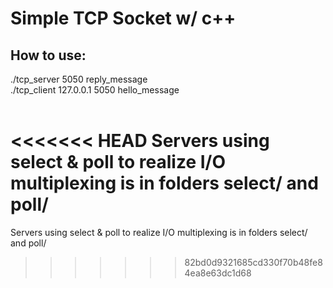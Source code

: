 <h1>Simple TCP Socket w/ c++</h1>

<h2>How to use:</h2>
./tcp_server 5050 reply_message <br>
./tcp_client 127.0.0.1 5050 hello_message<br><br>

<<<<<<< HEAD
Servers using select & poll to realize I/O multiplexing is in folders select/ and poll/ <br>
=======
Servers using select & poll to realize I/O multiplexing is in folders select/ and poll/ <br>
>>>>>>> 82bd0d9321685cd330f70b48fe84ea8e63dc1d68
